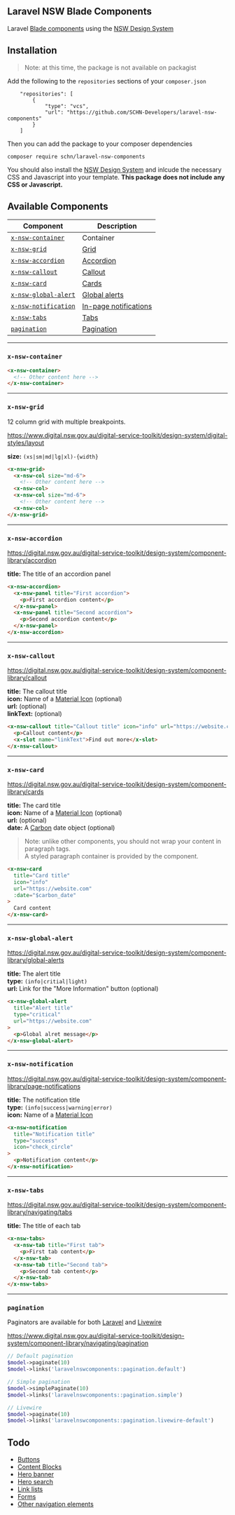 ## Laravel NSW Blade Components

Laravel [Blade components](https://laravel.com/docs/8.x/blade#components) using the [NSW Design System](https://github.com/digitalnsw/nsw-design-system)

## Installation

> Note: at this time, the package is not available on packagist

Add the following to the `repositories` sections of your `composer.json`

```
    "repositories": [
        {
            "type": "vcs",
            "url": "https://github.com/SCHN-Developers/laravel-nsw-components"
        }
    ]
```

Then you can add the package to your composer dependencies

```shell
composer require schn/laravel-nsw-components
```

You should also install the [NSW Design System](https://github.com/digitalnsw/nsw-design-system) and inlcude the necessary CSS and Javascript into your template. **This package does not include any CSS or Javascript.**

## Available Components

| Component                                   | Description                                                                                                                    |
| ------------------------------------------- | ------------------------------------------------------------------------------------------------------------------------------ |
| [`x-nsw-container`](#x-nsw-accordion)       | Container                                                                                                                      |
| [`x-nsw-grid`](#x-nsw-accordion)            | [Grid](https://www.digital.nsw.gov.au/digital-service-toolkit/design-system/digital-styles/layout)                             |
| [`x-nsw-accordion`](#x-nsw-accordion)       | [Accordion](https://digital.nsw.gov.au/digital-service-toolkit/design-system/component-library/accordion)                      |
| [`x-nsw-callout`](#x-nsw-callout)           | [Callout](https://digital.nsw.gov.au/digital-service-toolkit/design-system/component-library/callout)                          |
| [`x-nsw-card`](#x-nsw-card)                 | [Cards](https://digital.nsw.gov.au/digital-service-toolkit/design-system/component-library/cards)                              |
| [`x-nsw-global-alert`](#x-nsw-global-alert) | [Global alerts](https://digital.nsw.gov.au/digital-service-toolkit/design-system/component-library/global-alerts)              |
| [`x-nsw-notification`](#x-nsw-notification) | [In-page notifications](https://digital.nsw.gov.au/digital-service-toolkit/design-system/component-library/page-notifications) |
| [`x-nsw-tabs`](#x-nsw-tabs)                 | [Tabs](https://digital.nsw.gov.au/digital-service-toolkit/design-system/component-library/navigating/tabs)                     |
| [`pagination`](#pagination)                 | [Pagination](https://www.digital.nsw.gov.au/digital-service-toolkit/design-system/component-library/navigating/pagination)     |

---

### `x-nsw-container`

```html
<x-nsw-container>
  <!-- Other content here -->
</x-nsw-container>
```

---

### `x-nsw-grid`

12 column grid with multiple breakpoints.

https://www.digital.nsw.gov.au/digital-service-toolkit/design-system/digital-styles/layout

**size:** `(xs|sm|md|lg|xl)-{width}`

```html
<x-nsw-grid>
  <x-nsw-col size="md-6">
    <!-- Other content here -->
  <x-nsw-col>
  <x-nsw-col size="md-6">
    <!-- Other content here -->
  <x-nsw-col>
</x-nsw-grid>
```

---

### `x-nsw-accordion`

https://digital.nsw.gov.au/digital-service-toolkit/design-system/component-library/accordion

**title:** The title of an accordion panel

```html
<x-nsw-accordion>
  <x-nsw-panel title="First accordion">
    <p>First accordion content</p>
  </x-nsw-panel>
  <x-nsw-panel title="Second accordion">
    <p>Second accordion content</p>
  </x-nsw-panel>
</x-nsw-accordion>
```

---

### `x-nsw-callout`

https://digital.nsw.gov.au/digital-service-toolkit/design-system/component-library/callout

**title:** The callout title  
**icon:** Name of a [Material Icon](https://fonts.google.com/icons) (optional)  
**url:** (optional)  
**linkText:** (optional)

```html
<x-nsw-callout title="Callout title" icon="info" url="https://website.com">
  <p>Callout content</p>
  <x-slot name="linkText">Find out more</x-slot>
</x-nsw-callout>
```

---

### `x-nsw-card`

https://digital.nsw.gov.au/digital-service-toolkit/design-system/component-library/cards

**title:** The card title  
**icon:** Name of a [Material Icon](https://fonts.google.com/icons) (optional)  
**url:** (optional)  
**date:** A [Carbon](https://carbon.nesbot.com/) date object (optional)

> Note: unlike other components, you should not wrap your content in paragraph tags.  
> A styled paragraph container is provided by the component.

```html
<x-nsw-card
  title="Card title"
  icon="info"
  url="https://website.com"
  :date="$carbon_date"
>
  Card content
</x-nsw-card>
```

---

### `x-nsw-global-alert`

https://digital.nsw.gov.au/digital-service-toolkit/design-system/component-library/global-alerts

**title:** The alert title  
**type:** `(info|critial|light)`  
**url:** Link for the "More Information" button (optional)

```html
<x-nsw-global-alert
  title="Alert title"
  type="critical"
  url="https://website.com"
>
  <p>Global alret message</p>
</x-nsw-global-alert>
```

---

### `x-nsw-notification`

https://digital.nsw.gov.au/digital-service-toolkit/design-system/component-library/page-notifications

**title:** The notification title  
**type:** `(info|success|warning|error)`  
**icon:** Name of a [Material Icon](https://fonts.google.com/icons)

```html
<x-nsw-notification
  title="Notification title"
  type="success"
  icon="check_circle"
>
  <p>Notification content</p>
</x-nsw-notification>
```

---

### `x-nsw-tabs`

https://digital.nsw.gov.au/digital-service-toolkit/design-system/component-library/navigating/tabs

**title:** The title of each tab

```html
<x-nsw-tabs>
  <x-nsw-tab title="First tab">
    <p>First tab content</p>
  </x-nsw-tab>
  <x-nsw-tab title="Second tab">
    <p>Second tab content</p>
  </x-nsw-tab>
</x-nsw-tabs>
```

---

### `pagination`

Paginators are available for both [Laravel](https://laravel.com/docs/8.x/pagination) and [Livewire](https://laravel-livewire.com/docs/2.x/pagination)

https://www.digital.nsw.gov.au/digital-service-toolkit/design-system/component-library/navigating/pagination

```php
// Default pagination
$model->paginate(10)
$model->links('laravelnswcomponents::pagination.default')

// Simple pagination
$model->simplePaginate(10)
$model->links('laravelnswcomponents::pagination.simple')

// Livewire
$model->paginate(10)
$model->links('laravelnswcomponents::pagination.livewire-default')
```

## Todo

- [Buttons](https://digital.nsw.gov.au/digital-service-toolkit/design-system/component-library/buttons)
- [Content Blocks](https://digital.nsw.gov.au/digital-service-toolkit/design-system/component-library/content-blocks)
- [Hero banner](https://digital.nsw.gov.au/digital-service-toolkit/design-system/component-library/hero-banner)
- [Hero search](https://digital.nsw.gov.au/digital-service-toolkit/design-system/component-library/navigating/hero-search)
- [Link lists](https://digital.nsw.gov.au/digital-service-toolkit/design-system/component-library/link-lists)
- [Forms](https://www.digital.nsw.gov.au/digital-service-toolkit/design-system/component-library/forms)
- [Other navigation elements](https://www.digital.nsw.gov.au/digital-service-toolkit/design-system/component-library)
